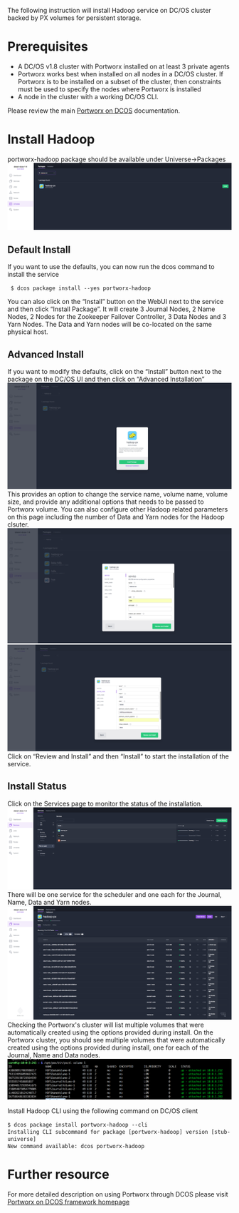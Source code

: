 
The following instruction will install Hadoop service on DC/OS cluster backed by PX volumes for persistent storage.

# Prerequisites

- A DC/OS v1.8 cluster with Portworx installed on at least 3 private agents
- Portworx works best when installed on all nodes in a DC/OS cluster.  If Portworx is to be installed on a subset of the cluster, then constraints must be used to specify the nodes where Portworx is installed
- A node in the cluster with a working DC/OS CLI.

Please review the main [Portworx on DCOS](https://docs.portworx.com/scheduler/mesosphere-dcos/) documentation.

# Install Hadoop
 portworx-hadoop package should be available under Universe->Packages
![Hadoop Package List](img/Hadoop-install-01.png)
## Default Install
If you want to use the defaults, you can now run the dcos command to install the service
```
 $ dcos package install --yes portworx-hadoop
```
You can also click on the  “Install” button on the WebUI next to the service and then click “Install Package”.
It will create 3 Journal Nodes, 2 Name Nodes, 2 Nodes for the Zookeeper Failover Controller, 3 Data Nodes and 3 Yarn Nodes. 
The Data and Yarn nodes will be co-located on the same physical host.

## Advanced Install
If you want to modify the defaults, click on the “Install” button next to the package on the DC/OS UI and then click on
“Advanced Installation”
![Hadoop Install Options](img/Hadoop-install-02.png)
This provides an option to change the service name, volume name, volume size, and provide any additional options that needs to be passed to Portworx volume.
You can also configure other Hadoop related parameters on this page including the number of Data and Yarn nodes for the Hadoop clsuter.
![Hadoop Install Options](img/Hadoop-install-03.png)
![Hadoop Portworx Options](img/Hadoop-install-04.png)
Click on “Review and Install” and then “Install” to start the installation of the service.
## Install Status
Click on the Services page to monitor the status of the installation.
![Hadoop Service Status](img/Hadoop-service-01.png)
There will be one service for the scheduler and one each for the Journal, Name, Data and Yarn nodes.
![Hadoop Install Complete](img/Hadoop-service-02.png)
Checking the Portworx's cluster will list multiple volumes that were automatically created using the options provided during install.
On the Portworx cluster, you should see multiple volumes that were automatically created using the options provided during install, one for each of the Journal, Name and Data nodes.
![Hadoop Portworx Volume](img/Hadoop-volume-01.png)

Install Hadoop CLI using the following command on DC/OS client
```
$ dcos package install portworx-hadoop --cli
Installing CLI subcommand for package [portworx-hadoop] version [stub-universe]
New command available: dcos portworx-hadoop
```
# Further resource

For more detailed description on using Portworx through DCOS please visit  [Portworx on DCOS framework homepage](https://docs.portworx.com/scheduler/mesosphere-dcos)

